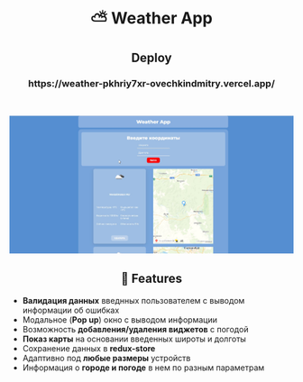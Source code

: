 <h1 align="center">⛅ Weather App</h1>


<h2 align="center">Deploy</h2>

<h3 align="center">https://weather-pkhriy7xr-ovechkindmitry.vercel.app/</h2>

<br/>

![weather app cover](/markdown-images/page-result.jpg)

<h2 align="center">🚀 Features</h2> 

- **Валидация данных** введнных пользователем с выводом информации об ошибках
- Модальное (**Pop up**) окно с выводом информации
- Возможность **добавления/удаления виджетов** с погодой
- **Показ карты** на основании введенных широты и долготы
- Сохранение данных в **redux-store**
- Адаптивно под **любые размеры** устройств
- Информация о **городе и погоде** в нем по разным параметрам 
